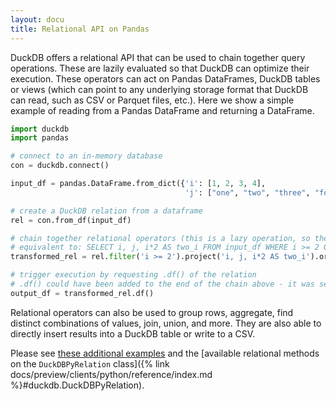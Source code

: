 ```yaml
---
layout: docu
title: Relational API on Pandas
---
```


DuckDB offers a relational API that can be used to chain together query operations. These are lazily evaluated so that DuckDB can optimize their execution. These operators can act on Pandas DataFrames, DuckDB tables or views (which can point to any underlying storage format that DuckDB can read, such as CSV or Parquet files, etc.). Here we show a simple example of reading from a Pandas DataFrame and returning a DataFrame.

```python
import duckdb
import pandas

# connect to an in-memory database
con = duckdb.connect()

input_df = pandas.DataFrame.from_dict({'i': [1, 2, 3, 4],
                                       'j': ["one", "two", "three", "four"]})

# create a DuckDB relation from a dataframe
rel = con.from_df(input_df)

# chain together relational operators (this is a lazy operation, so the operations are not yet executed)
# equivalent to: SELECT i, j, i*2 AS two_i FROM input_df WHERE i >= 2 ORDER BY i DESC LIMIT 2
transformed_rel = rel.filter('i >= 2').project('i, j, i*2 AS two_i').order('i DESC').limit(2)

# trigger execution by requesting .df() of the relation
# .df() could have been added to the end of the chain above - it was separated for clarity
output_df = transformed_rel.df()
```

Relational operators can also be used to group rows, aggregate, find distinct combinations of values, join, union, and more. They are also able to directly insert results into a DuckDB table or write to a CSV.

Please see [these additional examples](https://github.com/duckdb/duckdb/blob/main/examples/python/duckdb-python.py) and the [available relational methods on the `DuckDBPyRelation` class]({% link docs/preview/clients/python/reference/index.md %}#duckdb.DuckDBPyRelation).